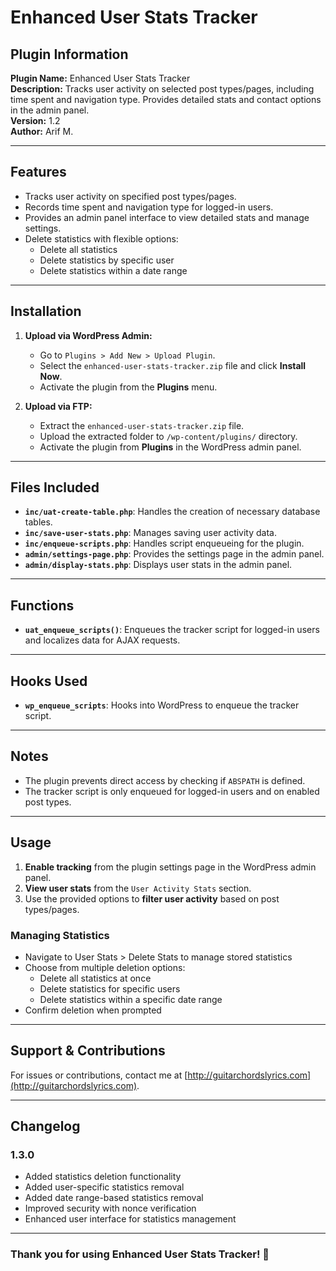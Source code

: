# Enhanced User Stats Tracker

## Plugin Information

**Plugin Name:** Enhanced User Stats Tracker  
**Description:** Tracks user activity on selected post types/pages, including time spent and navigation type. Provides detailed stats and contact options in the admin panel.  
**Version:** 1.2  
**Author:** Arif M.  

---

## Features
- Tracks user activity on specified post types/pages.
- Records time spent and navigation type for logged-in users.
- Provides an admin panel interface to view detailed stats and manage settings.
- Delete statistics with flexible options:
  - Delete all statistics
  - Delete statistics by specific user
  - Delete statistics within a date range

---

## Installation
1. **Upload via WordPress Admin:**
   - Go to `Plugins > Add New > Upload Plugin`.
   - Select the `enhanced-user-stats-tracker.zip` file and click **Install Now**.
   - Activate the plugin from the **Plugins** menu.
   
2. **Upload via FTP:**
   - Extract the `enhanced-user-stats-tracker.zip` file.
   - Upload the extracted folder to `/wp-content/plugins/` directory.
   - Activate the plugin from **Plugins** in the WordPress admin panel.

---

## Files Included
- **`inc/uat-create-table.php`**: Handles the creation of necessary database tables.
- **`inc/save-user-stats.php`**: Manages saving user activity data.
- **`inc/enqueue-scripts.php`**: Handles script enqueueing for the plugin.
- **`admin/settings-page.php`**: Provides the settings page in the admin panel.
- **`admin/display-stats.php`**: Displays user stats in the admin panel.

---

## Functions
- **`uat_enqueue_scripts()`**: Enqueues the tracker script for logged-in users and localizes data for AJAX requests.

---

## Hooks Used
- **`wp_enqueue_scripts`**: Hooks into WordPress to enqueue the tracker script.

---

## Notes
- The plugin prevents direct access by checking if `ABSPATH` is defined.
- The tracker script is only enqueued for logged-in users and on enabled post types.

---

## Usage
1. **Enable tracking** from the plugin settings page in the WordPress admin panel.
2. **View user stats** from the `User Activity Stats` section.
3. Use the provided options to **filter user activity** based on post types/pages.

### Managing Statistics
- Navigate to User Stats > Delete Stats to manage stored statistics
- Choose from multiple deletion options:
  - Delete all statistics at once
  - Delete statistics for specific users
  - Delete statistics within a specific date range
- Confirm deletion when prompted

---

## Support & Contributions
For issues or contributions, contact me at [http://guitarchordslyrics.com](http://guitarchordslyrics.com).

---

## Changelog

### 1.3.0
- Added statistics deletion functionality
- Added user-specific statistics removal
- Added date range-based statistics removal
- Improved security with nonce verification
- Enhanced user interface for statistics management

---

### Thank you for using Enhanced User Stats Tracker! 🚀

